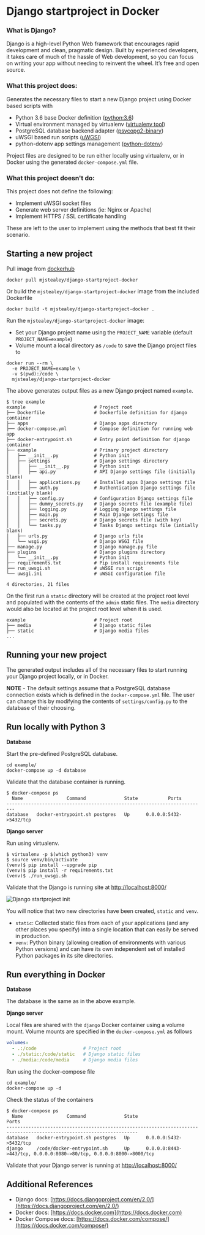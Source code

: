 # Django startproject in Docker

### What is Django?

Django is a high-level Python Web framework that encourages rapid development and clean, pragmatic design. Built by experienced developers, it takes care of much of the hassle of Web development, so you can focus on writing your app without needing to reinvent the wheel. It’s free and open source.

### What this project does:

Generates the necessary files to start a new Django project using Docker based scripts with

- Python 3.6 base Docker definition ([python:3.6](https://hub.docker.com/_/python/))
- Virtual environment managed by virtualenv ([virtualenv tool](https://virtualenv.pypa.io/en/stable/))
- PostgreSQL database backend adapter ([psycopg2-binary](https://pypi.org/project/psycopg2-binary/))
- uWSGI based run scripts ([uWGSI](https://pypi.org/project/uWSGI/))
- python-dotenv app settings management ([python-dotenv](https://pypi.org/project/python-dotenv/))

Project files are designed to be run either locally using virtualenv, or in Docker using the generated `docker-compose.yml` file.

### What this project doesn't do:

This project does not define the following:

- Implement uWSGI socket files
- Generate web server definitions (ie: Nginx or Apache)
- Implement HTTPS / SSL certificate handling

These are left to the user to implement using the methods that best fit their scenario.

## Starting a new project

Pull image from [dockerhub](https://hub.docker.com/r/mjstealey/django-startproject-docker/)

```
docker pull mjstealey/django-startproject-docker
```

Or build the `mjstealey/django-startproject-docker` image from the included Dockerfile

```
docker build -t mjstealey/django-startproject-docker .
```

Run the `mjstealey/django-startproject-docker` image:

- Set your Django project name using the `PROJECT_NAME` variable (default `PROJECT_NAME=example`)
- Volume mount a local directory as `/code` to save the Django project files to

```
docker run --rm \
  -e PROJECT_NAME=example \
  -v $(pwd):/code \
  mjstealey/django-startproject-docker
```

The above generates output files as a new Django project named `example`.

```console
$ tree example
example                         # Project root
├── Dockerfile                  # Dockerfile definition for django container
├── apps                        # Django apps directory
├── docker-compose.yml          # Compose definition for running web app
├── docker-entrypoint.sh        # Entry point definition for django container
├── example                     # Primary project directory
│   ├── __init__.py             # Python init
│   ├── settings                # Django settings directory
│   │   ├── __init__.py         # Python init
│   │   ├── api.py              # API Django settings file (initially blank)
│   │   ├── applications.py     # Installed apps Django settings file
│   │   ├── auth.py             # Authentication Django settings file (initially blank)
│   │   ├── config.py           # Configuration Django settings file
│   │   ├── dummy_secrets.py    # Django secrets file (example file)
│   │   ├── logging.py          # Logging Django settings file
│   │   ├── main.py             # Main Django settings file
│   │   ├── secrets.py          # Django secrets file (with key)
│   │   └── tasks.py            # Tasks Django settings file (intially blank)
│   ├── urls.py                 # Django urls file
│   └── wsgi.py                 # Django WSGI file
├── manage.py                   # Django manage.py file
├── plugins                     # Django plugins directory
│   └── __init__.py             # Python init
├── requirements.txt            # Pip install requirements file
├── run_uwsgi.sh                # uWSGI run script
└── uwsgi.ini                   # uWSGI configuration file 

4 directories, 21 files
```

On the first run a `static` directory will be created at the project root level and populated with the contents of the `admin` static files. The `media` directory would also be located at the project root level when it is used.

```console
example                         # Project root
├── media                       # Django static files
├── static                      # Django media files
... 
```

## Running your new project

The generated output includes all of the necessary files to start running your Django project locally, or in Docker.

**NOTE** - The default settings assume that a PostgreSQL database connection exists which is defined in the `docker-compose.yml` file. The user can change this by modifying the contents of `settings/config.py` to the database of their choosing.

## Run locally with Python 3

**Database**

Start the pre-defined PostgreSQL database.

```
cd example/
docker-compose up -d database
```

Validate that the database container is running.

```console
$ docker-compose ps
  Name                Command              State           Ports
-------------------------------------------------------------------------
database   docker-entrypoint.sh postgres   Up      0.0.0.0:5432->5432/tcp
```

**Django server**

Run using virtualenv.

```
$ virtualenv -p $(which python3) venv
$ source venv/bin/activate
(venv)$ pip install --upgrade pip
(venv)$ pip install -r requirements.txt
(venv)$ ./run_uwsgi.sh
```

Validate that the Django is running site at [http://localhost:8000/](http://localhost:8000/)

![Django startproject init](https://user-images.githubusercontent.com/5332509/39456943-158aefc2-4cb8-11e8-9c46-b92660665209.png)

You will notice that two new directories have been created, `static` and `venv`.

- `static`: Collected static files from each of your applications (and any other places you specify) into a single location that can easily be served in production.
- `venv`: Python binary (allowing creation of environments with various Python versions) and can have its own independent set of installed Python packages in its site directories.


## Run everything in Docker

**Database**

The database is the same as in the above example.

**Django server**

Local files are shared with the `django` Docker container using a volume mount. Volume mounts are specified in the `docker-compose.yml` as follows

```yaml
volumes:
  - .:/code                 # Project root
  - ./static:/code/static   # Django static files
  - ./media:/code/media     # Django media files
```

Run using the docker-compose file 

```
cd example/
docker-compose up -d
```

Check the status of the containers

```console
$ docker-compose ps
  Name                Command              State                                  Ports
----------------------------------------------------------------------------------------------------------------------
database   docker-entrypoint.sh postgres   Up      0.0.0.0:5432->5432/tcp
django     /code/docker-entrypoint.sh      Up      0.0.0.0:8443->443/tcp, 0.0.0.0:8080->80/tcp, 0.0.0.0:8000->8000/tcp
```

Validate that your Django server is running at [http://localhost:8000/](http://localhost:8000/)

## Additional References

- Django docs: [https://docs.djangoproject.com/en/2.0/](https://docs.djangoproject.com/en/2.0/)
- Docker docs: [https://docs.docker.com](https://docs.docker.com)
- Docker Compose docs: [https://docs.docker.com/compose/](https://docs.docker.com/compose/)

